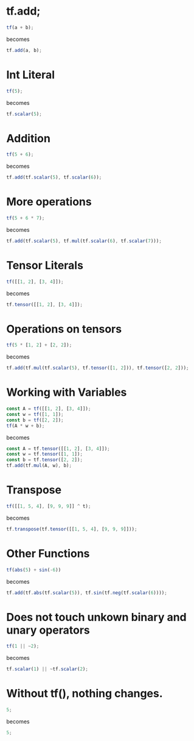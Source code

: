 # tf.add;

```javascript
tf(a + b);
```

becomes

```javascript
tf.add(a, b);
```

# Int Literal

```javascript
tf(5);
```

becomes

```javascript
tf.scalar(5);
```

# Addition

```javascript
tf(5 + 6);
```

becomes

```javascript
tf.add(tf.scalar(5), tf.scalar(6));
```

# More operations

```javascript
tf(5 + 6 * 7);
```

becomes

```javascript
tf.add(tf.scalar(5), tf.mul(tf.scalar(6), tf.scalar(7)));
```

# Tensor Literals

```javascript
tf([[1, 2], [3, 4]]);
```

becomes

```javascript
tf.tensor([[1, 2], [3, 4]]);
```

# Operations on tensors

```javascript
tf(5 * [1, 2] + [2, 2]);
```

becomes

```javascript
tf.add(tf.mul(tf.scalar(5), tf.tensor([1, 2])), tf.tensor([2, 2]));
```

# Working with Variables

```javascript
const A = tf([[1, 2], [3, 4]]);
const w = tf([1, 1]);
const b = tf([2, 2]);
tf(A * w + b);
```

becomes

```javascript
const A = tf.tensor([[1, 2], [3, 4]]);
const w = tf.tensor([1, 1]);
const b = tf.tensor([2, 2]);
tf.add(tf.mul(A, w), b);
```

# Transpose

```javascript
tf([[1, 5, 4], [9, 9, 9]] ^ t);
```

becomes

```javascript
tf.transpose(tf.tensor([[1, 5, 4], [9, 9, 9]]));
```

# Other Functions

```javascript
tf(abs(5) + sin(-6))
```

becomes

```javascript
tf.add(tf.abs(tf.scalar(5)), tf.sin(tf.neg(tf.scalar(6))));
```

# Does not touch unkown binary and unary operators

```javascript
tf(1 || ~2);
```

becomes

```javascript
tf.scalar(1) || ~tf.scalar(2);
```

# Without tf(), nothing changes.

```javascript
5;
```

becomes

```javascript
5;
```